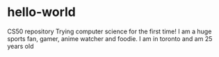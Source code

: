 # hello-world
CS50 repository
Trying computer science for the first time! I am a huge sports fan, gamer, anime watcher and foodie. I am in toronto and am 25 years old
